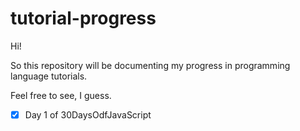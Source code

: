 # tutorial-progress

Hi!

So this repository will be documenting my progress in programming language tutorials.

Feel free to see, I guess.

 - [x] Day 1 of 30DaysOdfJavaScript
